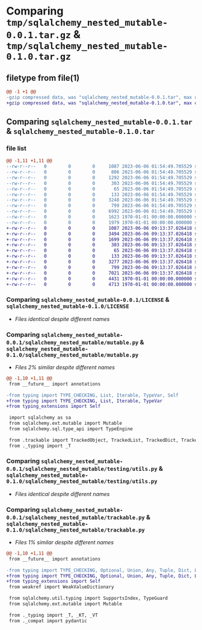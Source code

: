 # Comparing `tmp/sqlalchemy_nested_mutable-0.0.1.tar.gz` & `tmp/sqlalchemy_nested_mutable-0.1.0.tar.gz`

## filetype from file(1)

```diff
@@ -1 +1 @@
-gzip compressed data, was "sqlalchemy_nested_mutable-0.0.1.tar", max compression
+gzip compressed data, was "sqlalchemy_nested_mutable-0.1.0.tar", max compression
```

## Comparing `sqlalchemy_nested_mutable-0.0.1.tar` & `sqlalchemy_nested_mutable-0.1.0.tar`

### file list

```diff
@@ -1,11 +1,11 @@
--rw-r--r--   0        0        0     1087 2023-06-06 01:54:49.705529 sqlalchemy_nested_mutable-0.0.1/LICENSE
--rw-r--r--   0        0        0      806 2023-06-06 01:54:49.705529 sqlalchemy_nested_mutable-0.0.1/README.md
--rw-r--r--   0        0        0     1292 2023-06-06 01:54:49.705529 sqlalchemy_nested_mutable-0.0.1/pyproject.toml
--rw-r--r--   0        0        0      303 2023-06-06 01:54:49.705529 sqlalchemy_nested_mutable-0.0.1/sqlalchemy_nested_mutable/__init__.py
--rw-r--r--   0        0        0       65 2023-06-06 01:54:49.705529 sqlalchemy_nested_mutable-0.0.1/sqlalchemy_nested_mutable/_compat.py
--rw-r--r--   0        0        0      133 2023-06-06 01:54:49.705529 sqlalchemy_nested_mutable-0.0.1/sqlalchemy_nested_mutable/_typing.py
--rw-r--r--   0        0        0     3248 2023-06-06 01:54:49.705529 sqlalchemy_nested_mutable-0.0.1/sqlalchemy_nested_mutable/mutable.py
--rw-r--r--   0        0        0      799 2023-06-06 01:54:49.705529 sqlalchemy_nested_mutable-0.0.1/sqlalchemy_nested_mutable/testing/utils.py
--rw-r--r--   0        0        0     6992 2023-06-06 01:54:49.705529 sqlalchemy_nested_mutable-0.0.1/sqlalchemy_nested_mutable/trackable.py
--rw-r--r--   0        0        0     1623 1970-01-01 00:00:00.000000 sqlalchemy_nested_mutable-0.0.1/setup.py
--rw-r--r--   0        0        0     1979 1970-01-01 00:00:00.000000 sqlalchemy_nested_mutable-0.0.1/PKG-INFO
+-rw-r--r--   0        0        0     1087 2023-06-06 09:13:37.026418 sqlalchemy_nested_mutable-0.1.0/LICENSE
+-rw-r--r--   0        0        0     3494 2023-06-06 09:13:37.026418 sqlalchemy_nested_mutable-0.1.0/README.md
+-rw-r--r--   0        0        0     1699 2023-06-06 09:13:37.026418 sqlalchemy_nested_mutable-0.1.0/pyproject.toml
+-rw-r--r--   0        0        0      303 2023-06-06 09:13:37.026418 sqlalchemy_nested_mutable-0.1.0/sqlalchemy_nested_mutable/__init__.py
+-rw-r--r--   0        0        0       65 2023-06-06 09:13:37.026418 sqlalchemy_nested_mutable-0.1.0/sqlalchemy_nested_mutable/_compat.py
+-rw-r--r--   0        0        0      133 2023-06-06 09:13:37.026418 sqlalchemy_nested_mutable-0.1.0/sqlalchemy_nested_mutable/_typing.py
+-rw-r--r--   0        0        0     3277 2023-06-06 09:13:37.026418 sqlalchemy_nested_mutable-0.1.0/sqlalchemy_nested_mutable/mutable.py
+-rw-r--r--   0        0        0      799 2023-06-06 09:13:37.026418 sqlalchemy_nested_mutable-0.1.0/sqlalchemy_nested_mutable/testing/utils.py
+-rw-r--r--   0        0        0     7021 2023-06-06 09:13:37.026418 sqlalchemy_nested_mutable-0.1.0/sqlalchemy_nested_mutable/trackable.py
+-rw-r--r--   0        0        0     4431 1970-01-01 00:00:00.000000 sqlalchemy_nested_mutable-0.1.0/setup.py
+-rw-r--r--   0        0        0     4713 1970-01-01 00:00:00.000000 sqlalchemy_nested_mutable-0.1.0/PKG-INFO
```

### Comparing `sqlalchemy_nested_mutable-0.0.1/LICENSE` & `sqlalchemy_nested_mutable-0.1.0/LICENSE`

 * *Files identical despite different names*

### Comparing `sqlalchemy_nested_mutable-0.0.1/sqlalchemy_nested_mutable/mutable.py` & `sqlalchemy_nested_mutable-0.1.0/sqlalchemy_nested_mutable/mutable.py`

 * *Files 2% similar despite different names*

```diff
@@ -1,10 +1,11 @@
 from __future__ import annotations
 
-from typing import TYPE_CHECKING, List, Iterable, TypeVar, Self
+from typing import TYPE_CHECKING, List, Iterable, TypeVar
+from typing_extensions import Self
 
 import sqlalchemy as sa
 from sqlalchemy.ext.mutable import Mutable
 from sqlalchemy.sql.type_api import TypeEngine
 
 from .trackable import TrackedObject, TrackedList, TrackedDict, TrackedPydanticBaseModel
 from ._typing import _T
```

### Comparing `sqlalchemy_nested_mutable-0.0.1/sqlalchemy_nested_mutable/testing/utils.py` & `sqlalchemy_nested_mutable-0.1.0/sqlalchemy_nested_mutable/testing/utils.py`

 * *Files identical despite different names*

### Comparing `sqlalchemy_nested_mutable-0.0.1/sqlalchemy_nested_mutable/trackable.py` & `sqlalchemy_nested_mutable-0.1.0/sqlalchemy_nested_mutable/trackable.py`

 * *Files 1% similar despite different names*

```diff
@@ -1,10 +1,11 @@
 from __future__ import annotations
 
-from typing import TYPE_CHECKING, Optional, Union, Any, Tuple, Dict, List, Iterable, Self, overload
+from typing import TYPE_CHECKING, Optional, Union, Any, Tuple, Dict, List, Iterable, overload
+from typing_extensions import Self
 from weakref import WeakValueDictionary
 
 from sqlalchemy.util.typing import SupportsIndex, TypeGuard
 from sqlalchemy.ext.mutable import Mutable
 
 from ._typing import _T, _KT, _VT
 from ._compat import pydantic
```

